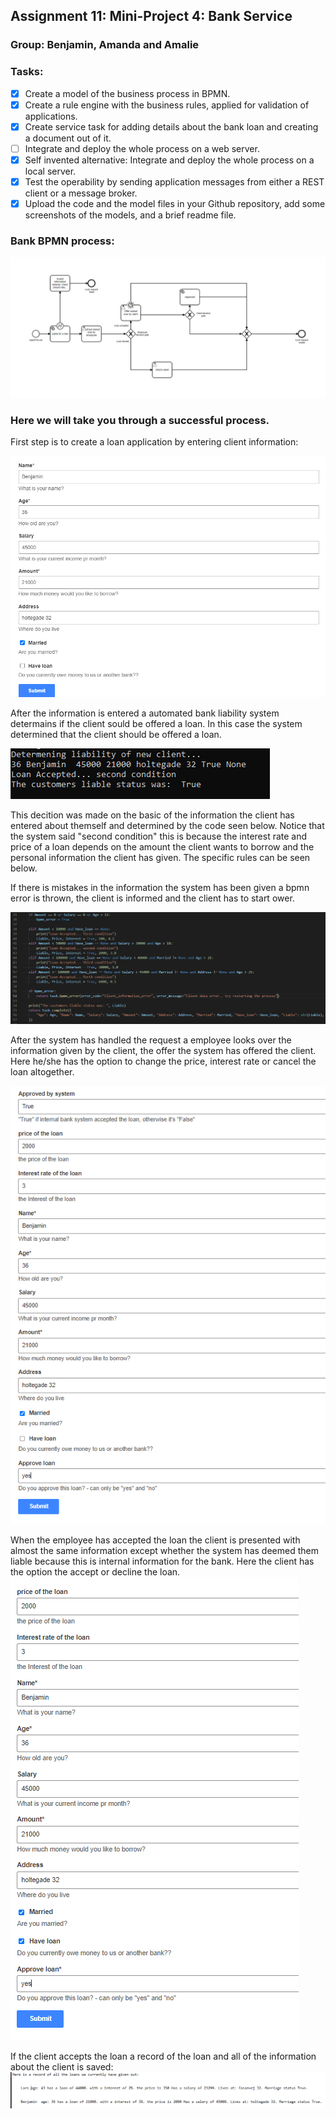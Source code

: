 ## Assignment 11: Mini-Project 4: Bank Service
### Group: Benjamin, Amanda and Amalie

### Tasks:
- [x] Create a model of the business process in BPMN.
- [x] Create a rule engine with the business rules, applied for validation of applications.
- [x] Create service task for adding details about the bank loan and creating a document out of it.
- [ ] Integrate and deploy the whole process on a web server.
- [x] Self invented alternative: Integrate and deploy the whole process on a local server.
- [x] Test the operability by sending application messages from either a REST client or a message broker.
- [x] Upload the code and the model files in your Github repository, add some screenshots of the models, and a brief readme file.

### Bank BPMN process:
![](https://github.com/kongshaug/Comunda_bank/blob/main/documentation_screenshots/model.PNG)


### Here we will take you through a successful process. 

First step is to create a loan application by entering client information:

![](https://github.com/kongshaug/Comunda_bank/blob/main/documentation_screenshots/step_1.PNG)

After the information is entered a automated bank liability system determains if the client sould be offered a loan.
In this case the system determined that the client should be offered a loan.

![](https://github.com/kongshaug/Comunda_bank/blob/main/documentation_screenshots/step_2.PNG)

This decition was made on the basic of the information the client has entered about themself and determined by the code seen below.
Notice that the system said "second condition" this is because the interest rate and price of a loan depends on the amount the client wants to borrow and the personal information the client has given. The specific rules can be seen below.

If there is mistakes in the information the system has been given a bpmn error is thrown, the client is informed and the client has to start ower.

![](https://github.com/kongshaug/Comunda_bank/blob/main/documentation_screenshots/step_3.PNG)

After the system has handled the request a employee looks over the information given by the client, the offer the system has offered the client. Here he/she has the option to change the price, interest rate or cancel the loan altogether. 

![](https://github.com/kongshaug/Comunda_bank/blob/main/documentation_screenshots/step_4.PNG)

When the employee has accepted the loan the client is presented with almost the same information except whether the system has deemed them liable because this is internal information for the bank.
Here the client has the option the accept or decline the loan.
![](https://github.com/kongshaug/Comunda_bank/blob/main/documentation_screenshots/step_5.PNG)

If the client accepts the loan a record of the loan and all of the information about the client is saved:
![](https://github.com/kongshaug/Comunda_bank/blob/main/documentation_screenshots/step_6.PNG)


